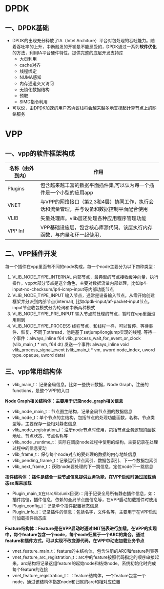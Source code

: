 # DPDK

## 一、DPDK基础

- DPDK的出现充分释放了IA（Intel Architure）平台对包处理的吞吐能力。随着吞吐率的上升，中断触发的开销是不能忍受的，DPDK通过一系列**软件优化**的方法，利用IA平台硬件特性，提供完整的底层开发支持库
  - 大页利用
  - cache对齐
  - 线程绑定
  - NUMA感知
  - 内存通道交叉访问
  - 无锁化数据结构
  - 预取
  - SIMD指令利用
- 可以说，由DPDK加速的用户态协议栈将会越来越多地支撑起计算节点上的网络服务

# VPP

## 一、vpp的软件框架构成

| 名称（由外到内） | 作用                                                         |
| ---------------- | ------------------------------------------------------------ |
| Plugins          | 包含越来越丰富的数据平面插件集,可以认为每一个插件是一个小型的应用app |
| VNET             | 与VPP的网络接口（第2,3和4层）协同工作，执行会话和流量管理，并与设备和数据控制平面配合使用 |
| VLIB             | 矢量处理库。vlib层还处理各种应用程序管理功能                 |
| VPP Inf          | VPP基础设施层，包含核心库源代码。该层执行内存函数，与向量和环一起使用， |

## 二、VPP插件开发

每一个插件在vpp里面有不同的node构成，每一个node主要分为以下四种类型：

1. VLIB_NODE_TYPE_INTERNAL
   内部节点，最典型的节点接收缓冲向量，执行操作。vpp大部分节点是这个角色，主要对数据流做内部处理，比如ip4-input-no-checksum/ip4-icmp-input等内部功能节点
2. VLIB_NODE_TYPE_INPUT
   输入节点，通常是设备输入节点。从零开始创建框架并分派到内部节点(internal), 比如dpdk-input/af-packet-input节点，
   input节点收包模式分为轮询和中断两种模式
3. VLIB_NODE_TYPE_PRE_INPUT
   输入节点前处理的节点，暂时在vpp里面没用用到
4. VLIB_NODE_TYPE_PROCESS
   线程节点，和线程一样，可以暂停、等待事件、恢复，不同于pthread，他是基于setjump/longjump实现的线程.
   等待一个事件：always_inline f64 vlib_process_wait_for_event_or_clock (vlib_main_t * vm, f64 dt)
   发送一个事件: always_inline void vlib_process_signal_event (vlib_main_t * vm, uword node_index, uword type_opaque, uword data)

## 三、vpp常用结构体

- vlib_main_t：记录全局信息。比如一些统计数据，Node Graph，注册的functions，是整个VPP的入口

**Node Graph相关结构体：主要用于记录node_graph相关信息**

- vlib_node_main_t：节点图主结构，记录全局节点图的数据信息
- vlib_node_t：单个节点的主结构，包括节点的处理功能函数，名称，节点类型等，主要保存一些相对静态信息
- vlib_node_registration_t：注册node节点时使用，包括节点业务逻辑的函数地址、节点状态、节点名称等
- vlib_node _runtime_t：实际在调度node过程中使用的结构，主要记录在处理过程中的信息变动
- vlib_frame_t：保存每个node对应的要处理的数据的内存地址信息
- vlib_pending_frame_t：记录运行节点索引、数据包索引、下一个数据包索引
- vlib_next_frame_t：获取node要处理的下一跳信息，定位node下一跳信息

**插件结构体 ：插件是结合一些节点信息提供业务功能，在VPP启动时通过加载动态so库来加载**

- Plugin_main_t(在/src/lib/unix目录)：用于记录全局所有静态插件信息，如：插件路径，插件信息，依赖的全局节点图信息等，在VPP启动加载插件时使用
- Plugin_config_t：记录单个插件配置状态信息
- Plugin_info_t：记录插件的信息：包括名字，文件名等，主要用于在VPP启动时加载插件动态库

**Feature结构体：Feature是在VPP启动时通过INIT链表进行加载。在VPP的实现中，每个feature包含一个node，每个node归属于一个ARC的集合。通过feature和插件方式，可以实现不改变源代码，在VPP中动态加载业务节点**

- vnet_feature_main_t：feature的主结构体，包含注册的ARC和feature列表等
- vnet_feature_arc_registration_t：arc中的feature按照代码指定的顺序串接起来。arc结构将记录这组feature的起始node和结束node。系统初始化时完成每个feature的连接
- vnet_feature_registration_t：：feature结构体，一个feature包含一个node，通过该结构体指定node和归属的arc和相对应位置 



